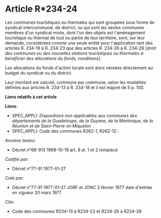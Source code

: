 # Article R*234-24

Les communes touristiques ou thermales qui sont groupées sous forme de syndicat intercommunal, de district, ou qui sont les
seules communes membres d'un syndicat mixte, dont l'un des objets est l'aménagement touristique ou thermal de tout ou partie
de leur territoire, sont, sur leur demande, considérées comme une seule entité pour l'application tant des articles R. 234-19
à R. 234-23 que des articles R. 234-26 à R. 234-28 [*droit des communes ou des nouvelles stations touristiques ou thermales à
bénéficier des allocations du fonds, conditions*].

Les allocations du fonds d'action locale sont alors versées directement au budget du syndicat ou du district.

Leur montant est calculé, commune par commune, selon les modalités définies aux articles R. 234-13 à R. 234-18 et il est
majoré de 5 p. 100.

**Liens relatifs à cet article**

**Liens**:

  - SPEC_APPLI: *Dispositions non applicables aux communes des départements de la Guadeloupe, de la Guyane, de la Martinique, de la Réunion et de Saint-Pierre-et-Miquelon*
  - SPEC_APPLI: Code des communes R262-1, R262-12 :

_Anciens textes_:

  - Décret n°68-913 1968-10-18 art. 9 al. 1 et 2 remplacé

_Codifié par_:

  - Décret n°77-91 1977-01-27

_Créé par_:

  - Décret n°77-91 1977-01-27 JORF et JONC 3 février 1977 date d'entrée en vigueur 20 mars 1977

_Cite_:

  - Code des communes R234-13 à R234-23 et R234-26 à R234-28
